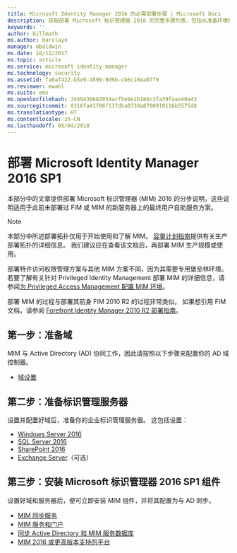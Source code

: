 ```yaml
---
title: Microsoft Identity Manager 2016 的必需部署步骤 | Microsoft Docs
description: 获取部署 Microsoft 标识管理器 2016 的完整步骤列表，包括从准备环境到配置门户的全部步骤。
keywords: ''
author: billmath
ms.author: barclayn
manager: mbaldwin
ms.date: 10/12/2017
ms.topic: article
ms.service: microsoft-identity-manager
ms.technology: security
ms.assetid: fa0af422-b5e9-4599-9d9b-cb6c18ea07f9
ms.reviewer: mwahl
ms.suite: ems
ms.openlocfilehash: 3460436682054acf5e9e1b186c3fa39faaa40a43
ms.sourcegitcommit: 8316fa41f06f137dba0739a8700910116b5575d8
ms.translationtype: HT
ms.contentlocale: zh-CN
ms.lasthandoff: 05/04/2018
---
```

# <a name="deploy-microsoft-identity-manager-2016-sp1"></a>部署 Microsoft Identity Manager 2016 SP1
本部分中的文章提供部署 Microsoft 标识管理器 (MIM) 2016 的分步说明，这些说明适用于此前未部署过 FIM 或 MIM 的新服务器上的最终用户自助服务方案。

> [!NOTE]
> 本部分中所述部署拓扑仅用于开始使用和了解 MIM。  [容量计划指南](capacity-planning-guide.md)提供有关生产部署拓扑的详细信息。  我们建议应在查看该文档后，再部署 MIM 生产规模或使用。

部署特许访问权限管理方案与其他 MIM 方案不同，因为其需要专用堡垒林环境。  若要了解有关针对 Privileged Identity Management 部署 MIM 的详细信息，请参阅[为 Privileged Access Management 配置 MIM 环境](./pam/configuring-mim-environment-for-pam.md)。

部署 MIM 的过程与部署其前身 FIM 2010 R2 的过程非常类似。 如果想引用 FIM 文档，请参阅 [Forefront Identity Manager 2010 R2 部署指南](https://technet.microsoft.com/library/jj134310)。

## <a name="first-prepare-a-domain"></a>第一步：准备域
MIM 与 Active Directory (AD) 协同工作，因此请按照以下步骤来配置你的 AD 域控制器。
- [域设置](preparing-domain.md)

## <a name="next-prepare-an-identity-management-servers"></a>第二步：准备标识管理服务器
设置并配置好域后，准备你的企业标识管理服务器。 这包括设置：
- [Windows Server 2016](prepare-server-ws2016.md)
- [SQL Server 2016](prepare-server-sql2016.md)
- [SharePoint 2016](prepare-server-sharepoint.md)
- [Exchange Server](prepare-server-exchange.md)（可选）

## <a name="finally-install-microsoft-identity-manager-2016-sp1-components"></a>第三步：安装 Microsoft 标识管理器 2016 SP1 组件
设置好域和服务器后，便可立即安装 MIM 组件，并将其配置为与 AD 同步。
- [MIM 同步服务](install-mim-sync.md)
- [MIM 服务和门户](install-mim-service-portal.md)
- [同步 Active Directory 和 MIM 服务数据库](install-mim-sync-ad-service.md)
- [MIM 2016 或更高版本支持的平台](microsoft-identity-manager-2016-supported-platforms.md)
